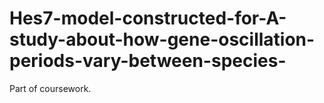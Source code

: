# Hes7-model-constructed-for-A-study-about-how-gene-oscillation-periods-vary-between-species-
Part of coursework.
